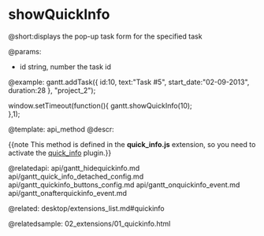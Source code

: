 showQuickInfo
=============
@short:displays the pop-up task form for the specified task
	
@params: 
- id	string, number 	the task id

@example: 
gantt.addTask({
    id:10,
    text:"Task #5",
    start_date:"02-09-2013",
    duration:28
}, "project_2");

window.setTimeout(function(){
	gantt.showQuickInfo(10);	
},1);	


@template:	api_method
@descr:

{{note This method is defined in the **quick_info.js** extension, so you need to activate the [quick_info](desktop/extensions_list.md#quickinfo) plugin.}}


@relatedapi:
	api/gantt_hidequickinfo.md
    api/gantt_quick_info_detached_config.md
    api/gantt_quickinfo_buttons_config.md
    api/gantt_onquickinfo_event.md
    api/gantt_onafterquickinfo_event.md
    
@related:
desktop/extensions_list.md#quickinfo

@relatedsample:
02_extensions/01_quickinfo.html